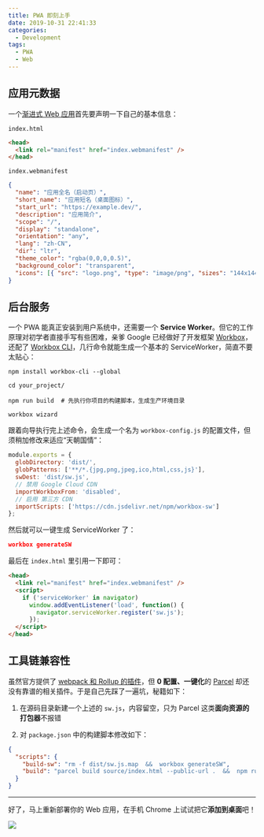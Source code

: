 ```yaml
---
title: PWA 即刻上手
date: 2019-10-31 22:41:33
categories:
  - Development
tags:
  - PWA
  - Web
---
```


## 应用元数据

一个[渐进式 Web 应用][1]首先要声明一下自己的基本信息：

`index.html`

```html
<head>
  <link rel="manifest" href="index.webmanifest" />
</head>
```

`index.webmanifest`

```json
{
  "name": "应用全名（启动页）",
  "short_name": "应用短名（桌面图标）",
  "start_url": "https://example.dev/",
  "description": "应用简介",
  "scope": "/",
  "display": "standalone",
  "orientation": "any",
  "lang": "zh-CN",
  "dir": "ltr",
  "theme_color": "rgba(0,0,0,0.5)",
  "background_color": "transparent",
  "icons": [{ "src": "logo.png", "type": "image/png", "sizes": "144x144" }]
}
```

## 后台服务

一个 PWA 能真正安装到用户系统中，还需要一个 **Service Worker**。但它的工作原理对初学者直接手写有些困难，亲爹 Google 已经做好了开发框架 [Workbox][2]，还配了 [Workbox CLI][3]，几行命令就能生成一个基本的 ServiceWorker，简直不要太贴心：

```shell
npm install workbox-cli --global

cd your_project/

npm run build  # 先执行你项目的构建脚本，生成生产环境目录

workbox wizard
```

跟着向导执行完上述命令，会生成一个名为 `workbox-config.js` 的配置文件，但须稍加修改来适应“天朝国情”：

```js
module.exports = {
  globDirectory: 'dist/',
  globPatterns: ['**/*.{jpg,png,jpeg,ico,html,css,js}'],
  swDest: 'dist/sw.js',
  // 禁用 Google Cloud CDN
  importWorkboxFrom: 'disabled',
  // 启用 第三方 CDN
  importScripts: ['https://cdn.jsdelivr.net/npm/workbox-sw']
};
```

然后就可以一键生成 ServiceWorker 了：

```json
workbox generateSW
```

最后在 `index.html` 里引用一下即可：

```html
<head>
  <link rel="manifest" href="index.webmanifest" />
  <script>
    if ('serviceWorker' in navigator)
      window.addEventListener('load', function() {
        navigator.serviceWorker.register('sw.js');
      });
  </script>
</head>
```

## 工具链兼容性

虽然官方提供了 [webpack 和 Rollup 的插件][4]，但 **0 配置、一键化**的 [Parcel][5] 却还没有靠谱的相关插件。于是自己先踩了一遍坑，秘籍如下：

1. 在源码目录新建一个上述的 `sw.js`，内容留空，只为 Parcel 这类**面向资源的打包器**不报错

2. 对 `package.json` 中的构建脚本修改如下：

```json
{
  "scripts": {
    "build-sw": "rm -f dist/sw.js.map  &&  workbox generateSW",
    "build": "parcel build source/index.html --public-url .  &&  npm run build-sw"
  }
}
```

---

好了，马上重新部署你的 Web 应用，在手机 Chrome 上试试把它**添加到桌面**吧！

![](https://www.atyantik.com/wp-content/uploads/2017/10/PWA-States.png)

[1]: https://developers.google.cn/web/progressive-web-apps/
[2]: https://developers.google.cn/web/tools/workbox
[3]: https://developers.google.cn/web/tools/workbox/guides/generate-service-worker/cli
[4]: https://developers.google.cn/web/tools/workbox/guides/using-bundlers
[5]: https://parceljs.org/
